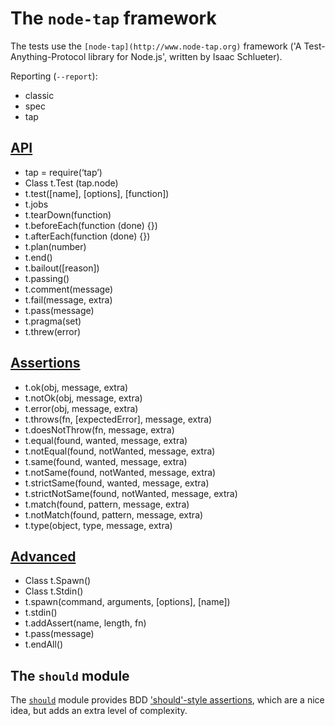 # The `node-tap` framework

The tests use the `[node-tap](http://www.node-tap.org)` framework ('A Test-Anything-Protocol library for Node.js', written by Isaac Schlueter).

Reporting (`--report`):

- classic
- spec
- tap


## [API](http://www.node-tap.org/api/)

- tap = require(‘tap’)
- Class t.Test (tap.node)
- t.test([name], [options], [function])
- t.jobs
- t.tearDown(function)
- t.beforeEach(function (done) {})
- t.afterEach(function (done) {})
- t.plan(number)
- t.end()
- t.bailout([reason])
- t.passing()
- t.comment(message)
- t.fail(message, extra)
- t.pass(message)
- t.pragma(set)
- t.threw(error)

## [Assertions](http://www.node-tap.org/asserts/)

- t.ok(obj, message, extra)
- t.notOk(obj, message, extra)
- t.error(obj, message, extra)
- t.throws(fn, [expectedError], message, extra)
- t.doesNotThrow(fn, message, extra)
- t.equal(found, wanted, message, extra)
- t.notEqual(found, notWanted, message, extra)
- t.same(found, wanted, message, extra)
- t.notSame(found, notWanted, message, extra)
- t.strictSame(found, wanted, message, extra)
- t.strictNotSame(found, notWanted, message, extra)
- t.match(found, pattern, message, extra)
- t.notMatch(found, pattern, message, extra)
- t.type(object, type, message, extra)

## [Advanced](http://www.node-tap.org/advanced/)

- Class t.Spawn()
- Class t.Stdin()
- t.spawn(command, arguments, [options], [name])
- t.stdin()
- t.addAssert(name, length, fn)
- t.pass(message)
- t.endAll()

## The `should` module

The [`should`](https://github.com/shouldjs/should.js) module provides BDD ['should'-style assertions](https://shouldjs.github.io), which are a nice idea,
but adds an extra level of complexity.
